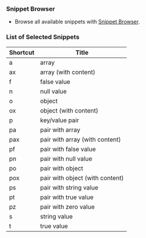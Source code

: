### Snippet Browser

* Browse all available snippets with [Snippet Browser](http://pihrt.net/snippetica/snippets?engine=vscode&language=json)\.

### List of Selected Snippets

Shortcut|Title
--------|-----
a|array
ax|array \(with content\)
f|false value
n|null value
o|object
ox|object \(with content\)
p|key/value pair
pa|pair with array
pax|pair with array \(with content\)
pf|pair with false value
pn|pair with null value
po|pair with object
pox|pair with object \(with content\)
ps|pair with string value
pt|pair with true value
pz|pair with zero value
s|string value
t|true value
